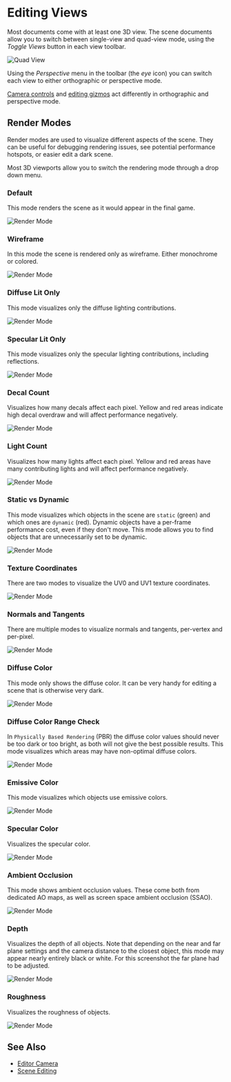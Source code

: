 # Editing Views

Most documents come with at least one 3D view. The scene documents allow you to switch between single-view and quad-view mode, using the *Toggle Views* button in each view toolbar.

![Quad View](media/quad-view.jpg)

Using the *Perspective* menu in the toolbar (the *eye* icon) you can switch each view to either orthographic or perspective mode.

[Camera controls](../scenes/editor-camera.md) and [editing gizmos](../scenes/gizmos.md) act differently in orthographic and perspective mode.

## Render Modes

Render modes are used to visualize different aspects of the scene. They can be useful for debugging rendering issues, see potential performance hotspots, or easier edit a dark scene.

Most 3D viewports allow you to switch the rendering mode through a drop down menu.

### Default

This mode renders the scene as it would appear in the final game.

![Render Mode](media/render-mode-default.jpg)

### Wireframe

In this mode the scene is rendered only as wireframe. Either monochrome or colored.

![Render Mode](media/render-mode-wireframe-color.jpg)
<!-- ![Render Mode](media/render-mode-wireframe-mono.jpg) -->

### Diffuse Lit Only

This mode visualizes only the diffuse lighting contributions.

![Render Mode](media/render-mode-lit.jpg)

### Specular Lit Only

This mode visualizes only the specular lighting contributions, including reflections.

![Render Mode](media/render-mode-specular-lit.jpg)

### Decal Count

Visualizes how many decals affect each pixel. Yellow and red areas indicate high decal overdraw and will affect performance negatively.

![Render Mode](media/render-mode-decals.jpg)

### Light Count

Visualizes how many lights affect each pixel. Yellow and red areas have many contributing lights and will affect performance negatively.

![Render Mode](media/render-mode-lights.jpg)

### Static vs Dynamic

This mode visualizes which objects in the scene are `static` (green) and which ones are `dynamic` (red). Dynamic objects have a per-frame performance cost, even if they don't move. This mode allows you to find objects that are unnecessarily set to be dynamic.

![Render Mode](media/render-mode-static-dynamic.jpg)

### Texture Coordinates

There are two modes to visualize the UV0 and UV1 texture coordinates.

![Render Mode](media/render-mode-uv0.jpg)

### Normals and Tangents

There are multiple modes to visualize normals and tangents, per-vertex and per-pixel.

![Render Mode](media/render-mode-pixelnormal.jpg)
<!-- ![Render Mode](media/render-mode-vertexnormal.jpg) -->
<!-- ![Render Mode](media/render-mode-vertextangent.jpg) -->

### Diffuse Color

This mode only shows the diffuse color. It can be very handy for editing a scene that is otherwise very dark.

![Render Mode](media/render-mode-color.jpg)

### Diffuse Color Range Check

In `Physically Based Rendering` (PBR) the diffuse color values should never be too dark or too bright, as both will not give the best possible results. This mode visualizes which areas may have non-optimal diffuse colors.

![Render Mode](media/render-mode-colorcheck.jpg)

### Emissive Color

This mode visualizes which objects use emissive colors.

![Render Mode](media/render-mode-emissive.jpg)

### Specular Color

Visualizes the specular color.

![Render Mode](media/render-mode-specular.jpg)

### Ambient Occlusion

This mode shows ambient occlusion values. These come both from dedicated AO maps, as well as screen space ambient occlusion (SSAO).

![Render Mode](media/render-mode-ao.jpg)

### Depth

Visualizes the depth of all objects. Note that depending on the near and far plane settings and the camera distance to the closest object, this mode may appear nearly entirely black or white. For this screenshot the far plane had to be adjusted.

![Render Mode](media/render-mode-depth.jpg)

### Roughness

Visualizes the roughness of objects.

![Render Mode](media/render-mode-roughness.jpg)


## See Also


* [Editor Camera](../scenes/editor-camera.md)
* [Scene Editing](../scenes/scene-editing.md)
